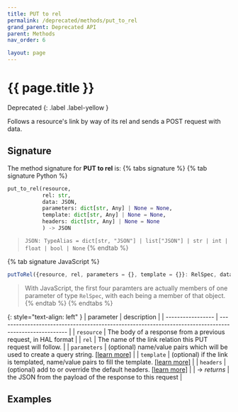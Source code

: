 ```yaml
---
title: PUT to rel
permalink: /deprecated/methods/put_to_rel
grand_parent: Deprecated API
parent: Methods
nav_order: 6

layout: page
---
```

# {{ page.title }}
Deprecated
{: .label .label-yellow }

Follows a resource's link by way of its rel and sends a POST request with data.

## Signature
The method signature for **PUT to rel** is:
{% tabs signature %}
{% tab signature Python %}
```python
put_to_rel(resource,
           rel: str,
           data: JSON,
           parameters: dict[str, Any] | None = None,
           template: dict[str, Any] | None = None,
           headers: dict[str, Any] | None = None
           ) -> JSON
``` 
> `JSON: TypeAlias = dict[str, "JSON"] | list["JSON"] | str | int | float | bool | None`
{% endtab %}

{% tab signature JavaScript %}
```javascript
putToRel({resource, rel, parameters = {}, template = {}}: RelSpec, data:{}, headers = {}): Promise<HalResource | {}>
```
> With JavaScript, the first four paramters are actually members of one parameter of type `RelSpec`, with each being a member of that object.
{% endtab %}
{% endtabs %}

{: style="text-align: left" } 
| parameter         | description                                                                                            |
| ----------------- | ------------------------------------------------------------------------------------------------------ |
| `resource`        | The body of a response from a previous request, in HAL format                                          |
| `rel`             | The name of the link relation this PUT request will follow.                                            |
| `parameters`      | (optional) name/value pairs which will be used to create a query string. [[learn more]](/parameters)   |
| `template`        | (optional) if the link is templated, name/value pairs to fill the template. [[learn more]](/templates) |
| `headers`         | (optional) add to or override the default headers. [[learn more]](/headers)                            |
| -> *returns*      | the JSON from the payload of the response to this request                                              |


## Examples
